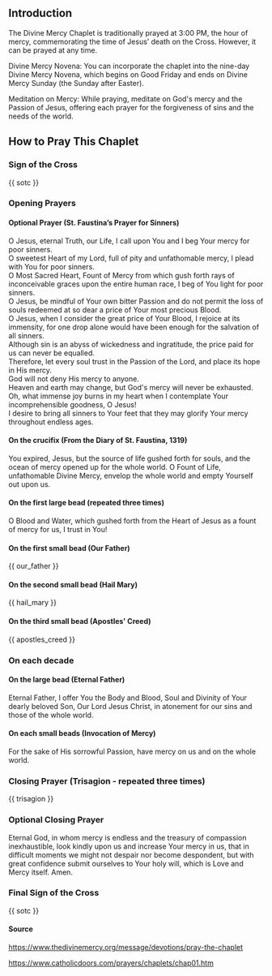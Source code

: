 ## Introduction

The Divine Mercy Chaplet is traditionally prayed at 3:00 PM, the hour of mercy, commemorating the time of Jesus’ death on the Cross. However, it can be prayed at any time.  

Divine Mercy Novena: You can incorporate the chaplet into the nine-day Divine Mercy Novena, which begins on Good Friday and ends on Divine Mercy Sunday (the Sunday after Easter).  

Meditation on Mercy: While praying, meditate on God's mercy and the Passion of Jesus, offering each prayer for the forgiveness of sins and the needs of the world.

## How to Pray This Chaplet

### Sign of the Cross

{{ sotc }}

### Opening Prayers

#### Optional Prayer (St. Faustina’s Prayer for Sinners)

O Jesus, eternal Truth, our Life, I call upon You and I beg Your mercy for poor sinners.  
O sweetest Heart of my Lord, full of pity and unfathomable mercy, I plead with You for poor sinners.  
O Most Sacred Heart, Fount of Mercy from which gush forth rays of inconceivable graces upon the entire human race, I beg of You light for poor sinners.  
O Jesus, be mindful of Your own bitter Passion and do not permit the loss of souls redeemed at so dear a price of Your most precious Blood.  
O Jesus, when I consider the great price of Your Blood, I rejoice at its immensity, for one drop alone would have been enough for the salvation of all sinners.  
Although sin is an abyss of wickedness and ingratitude, the price paid for us can never be equalled.  
Therefore, let every soul trust in the Passion of the Lord, and place its hope in His mercy.  
God will not deny His mercy to anyone.  
Heaven and earth may change, but God's mercy will never be exhausted.  
Oh, what immense joy burns in my heart when I contemplate Your incomprehensible goodness, O Jesus!  
I desire to bring all sinners to Your feet that they may glorify Your mercy throughout endless ages.

#### On the crucifix (From the Diary of St. Faustina, 1319)

You expired, Jesus, but the source of life gushed forth for souls, and the ocean of mercy opened up for the whole world. O Fount of Life, unfathomable Divine Mercy, envelop the whole world and empty Yourself out upon us.

#### On the first large bead (repeated three times)

O Blood and Water, which gushed forth from the Heart of Jesus as a fount of mercy for us, I trust in You!

#### On the first small bead (Our Father)

{{ our_father }}

#### On the second small bead (Hail Mary)

{{ hail_mary }}

#### On the third small bead (Apostles' Creed)

{{ apostles_creed }}

### On each decade

#### On the large bead (Eternal Father)
 
Eternal Father, I offer You the Body and Blood, Soul and Divinity of Your dearly beloved Son, Our Lord Jesus Christ, in atonement for our sins and those of the whole world.
 
#### On each small beads (Invocation of Mercy)
 
For the sake of His sorrowful Passion, have mercy on us and on the whole world.

### Closing Prayer (Trisagion - repeated three times)

{{ trisagion }}

### Optional Closing Prayer

Eternal God, in whom mercy is endless and the treasury of compassion inexhaustible, look kindly upon us and increase Your mercy in us, that in difficult moments we might not despair nor become despondent, but with great confidence submit ourselves to Your holy will, which is Love and Mercy itself. Amen.

### Final Sign of the Cross

{{ sotc }}

#### Source

https://www.thedivinemercy.org/message/devotions/pray-the-chaplet

https://www.catholicdoors.com/prayers/chaplets/chap01.htm

